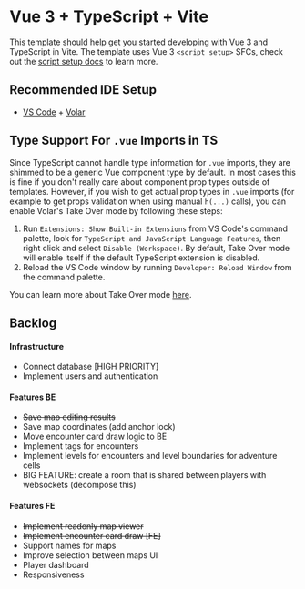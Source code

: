 # Vue 3 + TypeScript + Vite

This template should help get you started developing with Vue 3 and TypeScript in Vite. The template uses Vue 3 `<script setup>` SFCs, check out the [script setup docs](https://v3.vuejs.org/api/sfc-script-setup.html#sfc-script-setup) to learn more.

## Recommended IDE Setup

- [VS Code](https://code.visualstudio.com/) + [Volar](https://marketplace.visualstudio.com/items?itemName=Vue.volar)

## Type Support For `.vue` Imports in TS

Since TypeScript cannot handle type information for `.vue` imports, they are shimmed to be a generic Vue component type by default. In most cases this is fine if you don't really care about component prop types outside of templates. However, if you wish to get actual prop types in `.vue` imports (for example to get props validation when using manual `h(...)` calls), you can enable Volar's Take Over mode by following these steps:

1. Run `Extensions: Show Built-in Extensions` from VS Code's command palette, look for `TypeScript and JavaScript Language Features`, then right click and select `Disable (Workspace)`. By default, Take Over mode will enable itself if the default TypeScript extension is disabled.
2. Reload the VS Code window by running `Developer: Reload Window` from the command palette.

You can learn more about Take Over mode [here](https://github.com/johnsoncodehk/volar/discussions/471).

## Backlog
#### Infrastructure
- Connect database [HIGH PRIORITY]
- Implement users and authentication

#### Features BE
- <del>Save map editing results</del>
- Save map coordinates (add anchor lock)
- Move encounter card draw logic to BE
- Implement tags for encounters
- Implement levels for encounters and level boundaries for adventure cells
- BIG FEATURE: create a room that is shared between players with websockets (decompose this)
#### Features FE
- <del>Implement readonly map viewer</del>
- <del>Implement encounter card draw [FE]</del>
- Support names for maps
- Improve selection between maps UI
- Player dashboard
- Responsiveness
